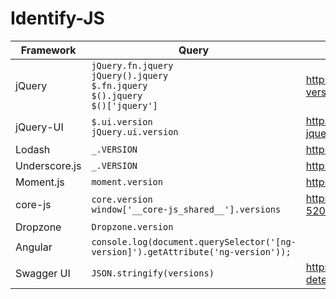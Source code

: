 # Identify-JS


| Framework     | Query                                                                                       | References                                                                           |
| ------------- | ------------------------------------------------------------------------------------------- | ------------------------------------------------------------------------------------ |
| jQuery        | `jQuery.fn.jquery`<br>`jQuery().jquery`<br>`$.fn.jquery`<br>`$().jquery`<br>`$()['jquery']` | https://jquery-howto.blogspot.com/2009/02/how-to-check-jquery-version.html           |
| jQuery-UI     | `$.ui.version`<br>`jQuery.ui.version`                                                       | https://jquery-howto.blogspot.com/2010/07/how-to-check-loaded-jquery-ui-version.html |
| Lodash        | `_.VERSION`                                                                                 | https://lodash.com/docs/4.17.15#VERSION                                              |
| Underscore.js | `_.VERSION`                                                                                 | https://underscorejs.org/docs/modules/underscore.html                                |
| Moment.js     | `moment.version`                                                                            | https://github.com/moment/moment/blob/develop/CHANGELOG.md#101                       |
| core-js       | `core.version` <br> `window['__core-js_shared__'].versions`                                 | https://github.com/zloirock/core-js/issues/616#issuecomment-520765743                |
| Dropzone      | `Dropzone.version`                                                                          |                                                                                      |
| Angular       | `console.log(document.querySelector('[ng-version]').getAttribute('ng-version'));`           |                                                                                      |
| Swagger UI    | `JSON.stringify(versions)`                                                                  | https://swagger.io/docs/open-source-tools/swagger-ui/usage/version-detection/        |
